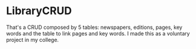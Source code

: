 # LibraryCRUD
That's a CRUD composed by 5 tables: newspapers, editions, pages, key words and the table to link pages and key words.
I made this as a voluntary project in my college.
